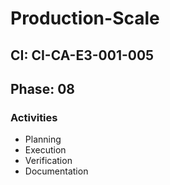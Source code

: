 # Production-Scale

## CI: CI-CA-E3-001-005
## Phase: 08

### Activities
- Planning
- Execution
- Verification
- Documentation
